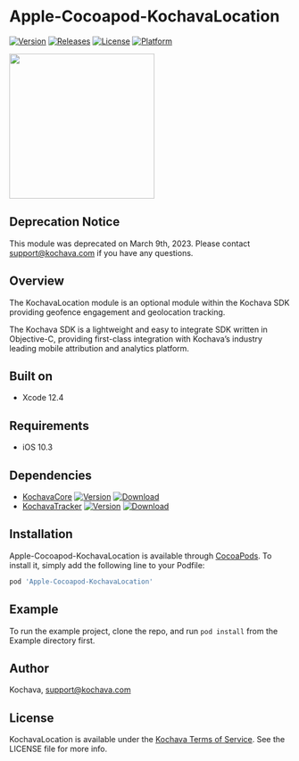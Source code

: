 # Apple-Cocoapod-KochavaLocation

[![Version](https://img.shields.io/cocoapods/v/Apple-Cocoapod-KochavaLocation.svg?style=flat)](https://cocoapods.org/pods/Apple-Cocoapod-KochavaLocation)
[![Releases](https://img.shields.io/github/v/release/kochava/Apple-SwiftPackage-KochavaLocation?include_prereleases&sort=semver)](https://github.com/Kochava/Apple-SwiftPackage-KochavaLocation/releases)
[![License](https://img.shields.io/cocoapods/l/Apple-Cocoapod-KochavaLocation.svg?style=flat)](https://cocoapods.org/pods/Apple-Cocoapod-KochavaLocation)
[![Platform](https://img.shields.io/cocoapods/p/Apple-Cocoapod-KochavaLocation.svg?style=flat)](https://cocoapods.org/pods/Apple-Cocoapod-KochavaLocation)

<img src="https://storage.googleapis.com/kochava-web/2016/07/Kochava-horizontal-black-800x154.png" width="260" />

## Deprecation Notice

This module was deprecated on March 9th, 2023.  Please contact support@kochava.com if you have any questions.

## Overview

The KochavaLocation module is an optional module within the Kochava SDK providing geofence engagement and geolocation tracking.

The Kochava SDK is a lightweight and easy to integrate SDK written in Objective-C, providing first-class integration with Kochava’s industry leading mobile attribution and analytics platform.

## Built on

* Xcode 12.4

## Requirements

* iOS 10.3

## Dependencies

* [KochavaCore](https://cocoapods.org/pods/Apple-Cocoapod-KochavaCore)
[![Version](https://img.shields.io/cocoapods/v/Apple-Cocoapod-KochavaCore.svg?style=flat)](https://cocoapods.org/pods/Apple-Cocoapod-KochavaCore) [![Download](https://img.shields.io/github/v/release/kochava/Apple-SwiftPackage-KochavaCore?include_prereleases&sort=semver)](https://github.com/Kochava/Apple-SwiftPackage-KochavaCore/releases)
* [KochavaTracker](https://cocoapods.org/pods/Apple-Cocoapod-KochavaTracker)
[![Version](https://img.shields.io/cocoapods/v/Apple-Cocoapod-KochavaTracker.svg?style=flat)](https://cocoapods.org/pods/Apple-Cocoapod-KochavaTracker) [![Download](https://img.shields.io/github/v/release/kochava/Apple-SwiftPackage-KochavaTracker?include_prereleases&sort=semver)](https://github.com/Kochava/Apple-SwiftPackage-KochavaTracker/releases)

## Installation

Apple-Cocoapod-KochavaLocation is available through [CocoaPods](https://cocoapods.org).
To install it, simply add the following line to your Podfile:

```ruby
pod 'Apple-Cocoapod-KochavaLocation'
```

## Example

To run the example project, clone the repo, and run `pod install` from the Example directory first.

## Author

Kochava, support@kochava.com

## License

KochavaLocation is available under the [Kochava Terms of Service](https://www.kochava.com/terms-of-service/). See the LICENSE file for more info.
